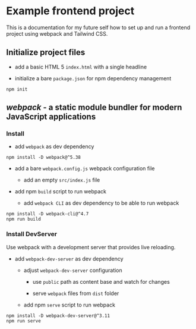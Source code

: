 # Example frontend project

This is a documentation for my future self how to set up and run a frontend project using webpack and Tailwind CSS.

## Initialize project files

- add a basic HTML 5 `index.html` with a single headline

- initialize a bare `package.json` for npm dependency management

```
npm init
```

## *webpack* - a static module bundler for modern JavaScript applications

### Install

- add `webpack` as dev dependency

```
npm install -D webpack@^5.38
```

- add a bare `webpack.config.js` webpack configuration file

    - add an empty `src/index.js` file

- add npm `build` script to run webpack

    - add `webpack CLI` as dev dependency to be able to run webpack

```
npm install -D webpack-cli@^4.7
npm run build
```

### Install DevServer

Use webpack with a development server that provides live reloading.

- add `webpack-dev-server` as dev dependency

    - adjust `webpack-dev-server` configuration

        - use `public` path as content base and watch for changes

        - serve `webpack` files from `dist` folder

    - add npm `serve` script to run webpack

```
npm install -D webpack-dev-server@^3.11
npm run serve
```
